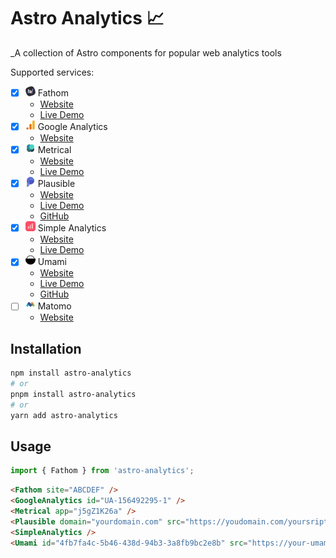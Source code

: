 # Astro Analytics 📈

_A collection of Astro components for popular web analytics tools

Supported services:
* [x] ![Fathom Logo](docs/fathom.webp) Fathom
  * [Website](https://usefathom.com)
  * [Live Demo](https://app.usefathom.com/demo)
* [x] ![Google Analytics Logo](docs/ga.webp) Google Analytics
  * [Website](https://developers.google.com/analytics)
* [x] ![Metrical Logo](docs/metrical.webp) Metrical
  * [Website](https://metrical.xyz)
  * [Live Demo](https://app.metrical.xyz/demo)
* [x] ![Plausible Logo](docs/plausible.webp) Plausible
  * [Website](https://plausible.io)
  * [Live Demo](https://plausible.io/plausible.io)
  * [GitHub](https://github.com/plausible/analytics)
* [x] ![Plausible Logo](docs/simpleanalytics.webp) Simple Analytics
  * [Website](https://simpleanalytics.com/)
  * [Live Demo](https://simpleanalytics.com/simpleanalytics.com)
* [x] ![Umami Logo](docs/umami.webp) Umami
  * [Website](https://umami.is)
  * [Live Demo](https://app.umami.is/share/8rmHaheU/umami.is)
  * [GitHub](https://github.com/umami-software/umami)
* [ ] ![Matomo Logo](docs/matomo.webp) Matomo
  * [Website](https://matomo.org)
  
## Installation

```bash
npm install astro-analytics
# or
pnpm install astro-analytics
# or
yarn add astro-analytics
```

## Usage

```js
import { Fathom } from 'astro-analytics';
```

```html
<Fathom site="ABCDEF" />
<GoogleAnalytics id="UA-156492295-1" />
<Metrical app="j5gZ1K26a" />
<Plausible domain="yourdomain.com" src="https://youdomain.com/yoursript.js" /> (if no src is set it will fallback to https://plausible.io/js/script.js)
<SimpleAnalytics />
<Umami id="4fb7fa4c-5b46-438d-94b3-3a8fb9bc2e8b" src="https://your-umami-app.com/umami.js" />
```
